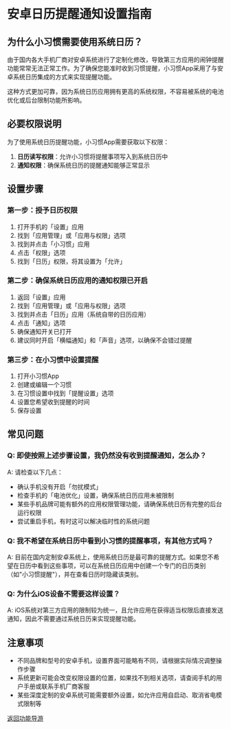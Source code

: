 # 安卓日历提醒通知设置指南

## 为什么小习惯需要使用系统日历？

由于国内各大手机厂商对安卓系统进行了定制化修改，导致第三方应用的闹钟提醒功能常常无法正常工作。为了确保您能准时收到习惯提醒，小习惯App采用了与安卓系统日历集成的方式来实现提醒功能。

这种方式更加可靠，因为系统日历应用拥有更高的系统权限，不容易被系统的电池优化或后台限制功能所影响。

## 必要权限说明

为了使用系统日历提醒功能，小习惯App需要获取以下权限：

1. **日历读写权限**：允许小习惯将提醒事项写入到系统日历中
2. **通知权限**：确保系统日历的提醒通知能够正常显示

## 设置步骤

### 第一步：授予日历权限

1. 打开手机的「设置」应用
2. 找到「应用管理」或「应用与权限」选项
3. 找到并点击「小习惯」应用
4. 点击「权限」选项
5. 找到「日历」权限，将其设置为「允许」

### 第二步：确保系统日历应用的通知权限已开启

1. 返回「设置」应用
2. 找到「应用管理」或「应用与权限」选项
3. 找到并点击「日历」应用（系统自带的日历应用）
4. 点击「通知」选项
5. 确保通知开关已打开
6. 建议同时开启「横幅通知」和「声音」选项，以确保不会错过提醒

### 第三步：在小习惯中设置提醒

1. 打开小习惯App
2. 创建或编辑一个习惯
3. 在习惯设置中找到「提醒设置」选项
4. 设置您希望收到提醒的时间
5. 保存设置

## 常见问题

### Q: 即使按照上述步骤设置，我仍然没有收到提醒通知，怎么办？

A: 请检查以下几点：
- 确认手机没有开启「勿扰模式」
- 检查手机的「电池优化」设置，确保系统日历应用未被限制
- 某些手机品牌可能有额外的应用权限管理功能，请确保系统日历有完整的后台运行权限
- 尝试重启手机，有时这可以解决临时性的系统问题

### Q: 我不希望在系统日历中看到小习惯的提醒事项，有其他方式吗？

A: 目前在国内定制安卓系统上，使用系统日历是最可靠的提醒方式。如果您不希望在日历中看到这些事项，可以在系统日历应用中创建一个专门的日历类别（如"小习惯提醒"），并在查看日历时隐藏该类别。

### Q: 为什么iOS设备不需要这样设置？

A: iOS系统对第三方应用的限制较为统一，且允许应用在获得适当权限后直接发送通知，因此不需要通过系统日历来实现提醒功能。

## 注意事项

- 不同品牌和型号的安卓手机，设置界面可能略有不同，请根据实际情况调整操作步骤
- 系统更新可能会改变权限设置的位置，如果找不到相关选项，请查阅手机的用户手册或联系手机厂商客服
- 某些深度定制的安卓系统可能需要额外设置，如允许应用自启动、取消省电模式限制等

[返回功能导游](/FunctionGuider.md)